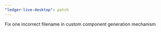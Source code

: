 ```yaml
---
"ledger-live-desktop": patch
---
```


Fix one incorrect filename in custom component generation mechanism
